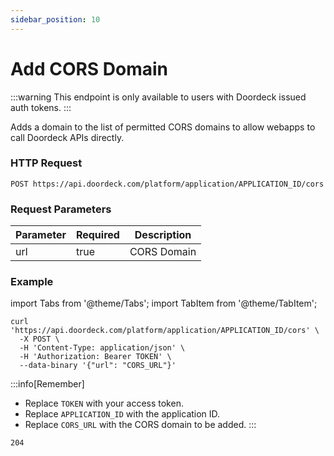 ```yaml
---
sidebar_position: 10
---
```


# Add CORS Domain

:::warning
This endpoint is only available to users with Doordeck issued auth tokens.
:::

Adds a domain to the list of permitted CORS domains to allow webapps to call Doordeck APIs directly.

### HTTP Request

`POST https://api.doordeck.com/platform/application/APPLICATION_ID/cors`

### Request Parameters

| Parameter | Required | Description |
|-----------|----------|-------------|
| url       | true     | CORS Domain |

### Example

import Tabs from '@theme/Tabs';
import TabItem from '@theme/TabItem';

<Tabs>
<TabItem value="request" label="Request">

```shell showLineNumbers title="CURL"
curl 'https://api.doordeck.com/platform/application/APPLICATION_ID/cors' \
  -X POST \
  -H 'Content-Type: application/json' \
  -H 'Authorization: Bearer TOKEN' \
  --data-binary '{"url": "CORS_URL"}'
```

:::info[Remember]
* Replace `TOKEN` with your access token.
* Replace `APPLICATION_ID` with the application ID.
* Replace `CORS_URL` with the CORS domain to be added.
:::

</TabItem>
<TabItem value="response" label="Response">

```markdown showLineNumbers title="HTTP CODE"
204
```

</TabItem>
</Tabs>
